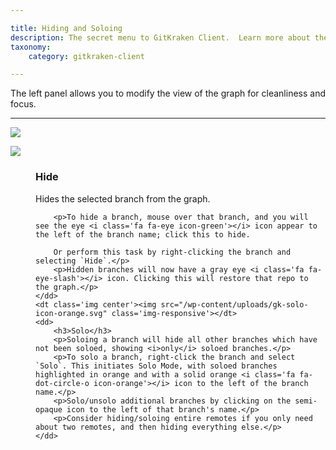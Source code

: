 ```yaml
---

title: Hiding and Soloing
description: The secret menu to GitKraken Client.  Learn more about the Command bar, Command Palette, and general tips for working faster.  Learn GitKraken Client's Advanced Interface!
taxonomy:
    category: gitkraken-client

---
```


The left panel allows you to modify the view of the graph for cleanliness and focus.
***


<img src="/wp-content/uploads//solo-hide.gif" class="img-bordered img-responsive center">

<dl class='horizontal'>
    <dt class='img center'><img src="/wp-content/uploads/gk-hide-icon-green.svg" class='img-responsive'></dt>
    <dd>
        <h3>Hide</h3>
        <p>Hides the selected branch from the graph.</p>

        <p>To hide a branch, mouse over that branch, and you will see the eye <i class='fa fa-eye icon-green'></i> icon appear to the left of the branch name; click this to hide.

        Or perform this task by right-clicking the branch and selecting `Hide`.</p>
        <p>Hidden branches will now have a gray eye <i class='fa fa-eye-slash'></i> icon. Clicking this will restore that repo to the graph.</p>
    </dd>
    <dt class='img center'><img src="/wp-content/uploads/gk-solo-icon-orange.svg" class='img-responsive'></dt>
    <dd>
        <h3>Solo</h3>
        <p>Soloing a branch will hide all other branches which have not been soloed, showing <i>only</i> soloed branches.</p>
        <p>To solo a branch, right-click the branch and select `Solo`. This initiates Solo Mode, with soloed branches highlighted in orange and with a solid orange <i class='fa fa-dot-circle-o icon-orange'></i> icon to the left of the branch name.</p>
        <p>Solo/unsolo additional branches by clicking on the semi-opaque icon to the left of that branch's name.</p>
        <p>Consider hiding/soloing entire remotes if you only need about two remotes, and then hiding everything else.</p>
    </dd>
</dl>
